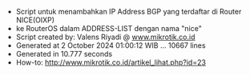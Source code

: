 - Script untuk menambahkan IP Address BGP yang terdaftar di Router NICE(OIXP)
- ke RouterOS dalam ADDRESS-LIST dengan nama "nice"
- Script created by: Valens Riyadi @ www.mikrotik.co.id
- Generated at 2 October 2024 01:00:12 WIB ... 10667 lines
- Generated in 10.777 seconds
- How-to: http://www.mikrotik.co.id/artikel_lihat.php?id=23
